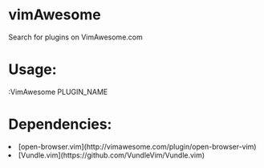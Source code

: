 # vimAwesome

Search for plugins on VimAwesome.com

Usage: 
==
:VimAwesome PLUGIN_NAME

Dependencies:
==
<li>
  [open-browser.vim](http://vimawesome.com/plugin/open-browser-vim)
</li>
<li>
  [Vundle.vim](https://github.com/VundleVim/Vundle.vim)
</li>

   

